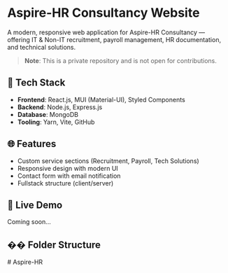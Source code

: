 # Aspire-HR Consultancy Website

A modern, responsive web application for Aspire-HR Consultancy — offering IT & Non-IT recruitment, payroll management, HR documentation, and technical solutions.

> **Note**: This is a private repository and is not open for contributions.

## 🔧 Tech Stack

- **Frontend**: React.js, MUI (Material-UI), Styled Components
- **Backend**: Node.js, Express.js
- **Database**: MongoDB
- **Tooling**: Yarn, Vite, GitHub

## 🌐 Features

- Custom service sections (Recruitment, Payroll, Tech Solutions)
- Responsive design with modern UI
- Contact form with email notification
- Fullstack structure (client/server)

## 🚀 Live Demo

Coming soon...

## �� Folder Structure
#   A s p i r e - H R  
 